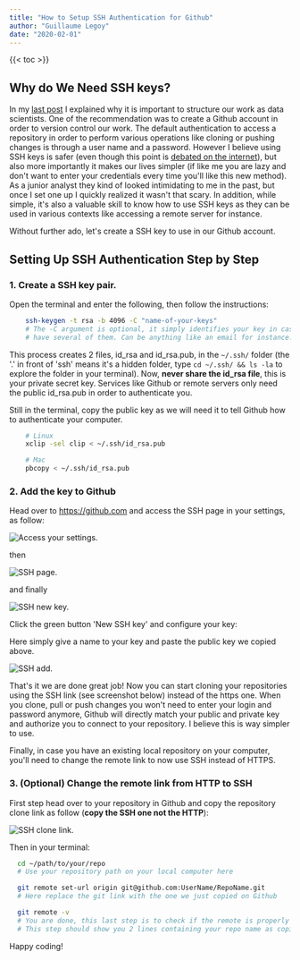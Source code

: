 ```yaml
---
title: "How to Setup SSH Authentication for Github"
author: "Guillaume Legoy"
date: "2020-02-01"
---
```


{{< toc >}}



## Why do We Need SSH keys?  

In my [last post](https://guillaumelegoy.github.io/post/how-to-structure-your-data-science-projects./) I explained why it is important to structure our work as data scientists. One of the recommendation was to create a Github account in order to version control our work. The default authentication to access a repository in order to perform various operations like cloning or pushing changes is through a user name and a password. However I believe using SSH keys is safer (even though this point is [debated on the internet](https://stackoverflow.com/questions/11041729/why-does-github-recommend-https-over-ssh)), but also more importantly it makes our lives simpler (if like me you are lazy and don't want to enter your credentials every time you'll like this new method). As a junior analyst they kind of looked intimidating to me in the past, but once I set one up I quickly realized it wasn't that scary. In addition, while simple, it's also a valuable skill to know how to use SSH keys as they can be used in various contexts like accessing a remote server for instance.

Without further ado, let's create a SSH key to use in our Github account.   



## Setting Up SSH Authentication Step by Step


### 1. Create a SSH key pair.


Open the terminal and enter the following, then follow the instructions:  


```bash
    ssh-keygen -t rsa -b 4096 -C "name-of-your-keys"
    # The -C argument is optional, it simply identifies your key in case you
    # have several of them. Can be anything like an email for instance.
```  


This process creates 2 files, id_rsa and id_rsa.pub, in the `~/.ssh/` folder (the '.' in front of 'ssh' means it's a hidden folder, type `cd ~/.ssh/ && ls -la` to explore the folder in your terminal). Now, **never share the id_rsa file**, this is your private secret key. Services like Github or remote servers only need the public id_rsa.pub in order to authenticate you.


Still in the terminal, copy the public key as we will need it to tell Github how to authenticate your computer.  



```bash
    # Linux
    xclip -sel clip < ~/.ssh/id_rsa.pub

    # Mac
    pbcopy < ~/.ssh/id_rsa.pub
```   


### 2. Add the key to Github

Head over to https://github.com and access the SSH page in your settings, as follow:


![Access your settings.](/ssh_settings.png?width=60pc)  



then  



![SSH page.](/ssh_page.png?width=60pc)  



and finally



![SSH new key.](/ssh_new_key.png?width=60pc)   





Click the green button 'New SSH key' and configure your key:  


Here simply give a name to your key and paste the public key we copied above.  




![SSH add.](/ssh_add.png?width=60pc)  




That's it we are done great job! Now you can start cloning your repositories using the SSH link (see screenshot below) instead of the https one. When you clone, pull or push changes you won't need to enter your login and password anymore, Github will directly match your public and private key and authorize you to connect to your repository. I believe this is way simpler to use.  


Finally, in case you have an existing local repository on your computer, you'll need to change the remote link to now use SSH instead of HTTPS.  



### 3. (Optional) Change the remote link from HTTP to SSH



First step head over to your repository in Github and copy the repository clone link as follow (**copy the SSH one not the HTTP**):  



![SSH clone link.](/ssh_github_clone.png?width=60pc)   



Then in your terminal:  



```bash
  cd ~/path/to/your/repo
  # Use your repository path on your local computer here

  git remote set-url origin git@github.com:UserName/RepoName.git
  # Here replace the git link with the one we just copied on Github

  git remote -v
  # You are done, this last step is to check if the remote is properly set
  # This step should show you 2 lines containing your repo name as copied above.
```   




Happy coding!
